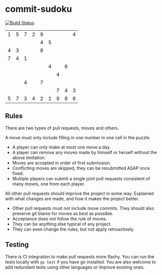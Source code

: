 # commit-sudoku

[![Build Status](https://travis-ci.org/xiegeo/commit-sudoku.svg?branch=master)](https://travis-ci.org/xiegeo/commit-sudoku)



<!-- space reserved to line up cells with line numbers -->

<table>
  <tr>            <!-- Row 1 -->
    <td>1
    <td>5
    <td>7
    <td>2
    <td>9
    <td>&nbsp;
    <td>&nbsp;
    <td>&nbsp;
    <td>4
  <tr>            <!-- Row 2 -->
    <td>&nbsp;
    <td>&nbsp;
    <td>&nbsp;
    <td>&nbsp;
    <td>4
    <td>5
    <td>&nbsp;
    <td>&nbsp;
    <td>&nbsp;
  <tr>            <!-- Row 3 -->
    <td>4
    <td>3
    <td>&nbsp;
    <td>&nbsp;
    <td>8
    <td>&nbsp;
    <td>&nbsp;
    <td>&nbsp;
    <td>&nbsp;
  <tr>            <!-- Row 4 -->
    <td>7
    <td>4
    <td>1
    <td>&nbsp;
    <td>&nbsp;
    <td>&nbsp;
    <td>&nbsp;
    <td>&nbsp;
    <td>&nbsp;
  <tr>            <!-- Row 5 -->
    <td>&nbsp;
    <td>&nbsp;
    <td>&nbsp;
    <td>&nbsp;
    <td>&nbsp;
    <td>4
    <td>&nbsp;
    <td>6
    <td>&nbsp;
  <tr>            <!-- Row 6 -->
    <td>&nbsp;
    <td>&nbsp;
    <td>&nbsp;
    <td>&nbsp;
    <td>&nbsp;
    <td>&nbsp;
    <td>4
    <td>&nbsp;
    <td>&nbsp;
  <tr>            <!-- Row 7 -->
    <td>&nbsp;
    <td>&nbsp;
    <td>4
    <td>&nbsp;
    <td>7
    <td>&nbsp;
    <td>&nbsp;
    <td>&nbsp;
    <td>&nbsp;
  <tr>            <!-- Row 8 -->
    <td>&nbsp;
    <td>&nbsp;
    <td>&nbsp;
    <td>&nbsp;
    <td>&nbsp;
    <td>&nbsp;
    <td>7
    <td>4
    <td>3
  <tr>            <!-- Row 9 -->
    <td>5
    <td>7
    <td>3
    <td>4
    <td>2
    <td>1
    <td>9
    <td>8
    <td>6
</table>




## Rules

There are two types of pull requests, moves and others.

A move must only include filling in one number in one cell in the puzzle.

* A player can only make at most one move a day.
* A player can remove any moves made by himself or herself without the above limitation.
* Moves are accepted in order of first submission.
* Conflicting moves are skipped, they can be resubmitted ASAP once fixed.
* Multiple players can submit a single joint pull requests consistent of many moves, one from each player.

All other pull requests should improve the project in some way. Explained with what changes are made, and how it makes the project better.

* Other pull requests must not include move commits. They should also preserve git blame for moves as best as possible.
* Acceptance does not follow the rule of moves.
* They can be anything else typical of any project.
* They can even change the rules, but not apply retroactively.


## Testing

There is CI integration to make pull requests more flashy.
You can run the tests locally with `go test` if you have go installed. 
You are also welcome to add redundant tests using other languages or improve existing ones.

